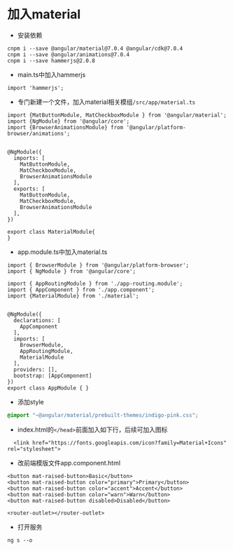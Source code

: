 # 加入material

* 安装依赖

```angular2html
cnpm i --save @angular/material@7.0.4 @angular/cdk@7.0.4
cnpm i --save @angular/animations@7.0.4
cnpm i --save hammerjs@2.0.8
```

* main.ts中加入hammerjs

```angular2html
import 'hammerjs';
```

* 专门新建一个文件，加入material相关模组``/src/app/material.ts``


```angular2html
import {MatButtonModule, MatCheckboxModule } from '@angular/material';
import {NgModule} from '@angular/core';
import {BrowserAnimationsModule} from '@angular/platform-browser/animations';


@NgModule({
  imports: [
    MatButtonModule,
    MatCheckboxModule,
    BrowserAnimationsModule
  ],
  exports: [
    MatButtonModule,
    MatCheckboxModule,
    BrowserAnimationsModule
  ],
})

export class MaterialModule{
}

```

* app.module.ts中加入material.ts

```angular2html
import { BrowserModule } from '@angular/platform-browser';
import { NgModule } from '@angular/core';

import { AppRoutingModule } from './app-routing.module';
import { AppComponent } from './app.component';
import {MaterialModule} from './material';


@NgModule({
  declarations: [
    AppComponent
  ],
  imports: [
    BrowserModule,
    AppRoutingModule,
    MaterialModule
  ],
  providers: [],
  bootstrap: [AppComponent]
})
export class AppModule { }
```

* 添加style 

```scss
@import "~@angular/material/prebuilt-themes/indigo-pink.css";
```


* index.html的``</head>``前面加入如下行，后续可加入图标

```angular2html
  <link href="https://fonts.googleapis.com/icon?family=Material+Icons" rel="stylesheet">
```

* 改前端模版文件app.component.html

```angular2html
<button mat-raised-button>Basic</button>
<button mat-raised-button color="primary">Primary</button>
<button mat-raised-button color="accent">Accent</button>
<button mat-raised-button color="warn">Warn</button>
<button mat-raised-button disabled>Disabled</button>

<router-outlet></router-outlet>
```



* 打开服务

```angular2html
ng s --o 
```
